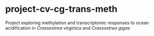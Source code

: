 # project-cv-cg-trans-meth

Project exploring methylation and transcriptomic responses to ocean acidification in *Crassostrea virginica* and *Crassostrea gigas*
